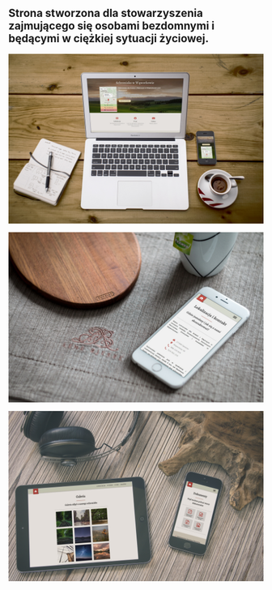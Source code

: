 ## Strona stworzona dla stowarzyszenia zajmującego się osobami bezdomnymi i będącymi w ciężkiej sytuacji życiowej.

![photo1](/img/readme/final-laptop.jpg)

![photo2](/img/readme/phone2-final.jpg)

![photo3](/img/readme/phone-tab-final.jpg)
